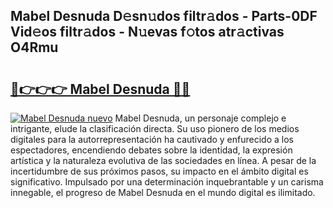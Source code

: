 ## Mabel Desnuda D𝚎sn𝚞dos filtr𝚊dos - Parts-0DF Vid𝚎os filtr𝚊dos - N𝚞evas f𝚘tos atr𝚊ctivas O4Rmu

# <h2><a href="http://mbd7ky7.tromn.icu/?c=Mabel+Desnuda">🔗👉👉👉 Mabel Desnuda 🔗🔗</a></h2>

[![Mabel Desnuda nuevo](https://i.imgur.com/pEAQMta.gif)](http://mbd7ky7.tromn.icu/?c=Mabel+Desnuda)
Mabel Desnuda, un personaje complejo e intrigante, elude la clasificación directa. Su uso pionero de los medios digitales para la autorrepresentación ha cautivado y enfurecido a los espectadores, encendiendo debates sobre la identidad, la expresión artística y la naturaleza evolutiva de las sociedades en línea. A pesar de la incertidumbre de sus próximos pasos, su impacto en el ámbito digital es significativo. Impulsado por una determinación inquebrantable y un carisma innegable, el progreso de Mabel Desnuda en el mundo digital es ilimitado.
